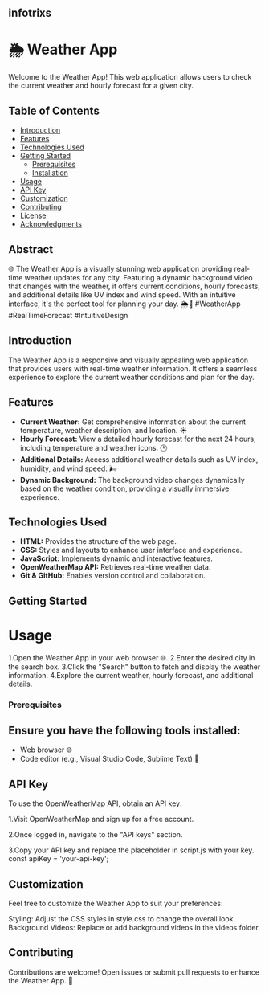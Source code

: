 ##  infotrixs 

# 🌦️ Weather App 

Welcome to the Weather App! This web application allows users to check the current weather and hourly forecast for a given city.

## Table of Contents

- [Introduction](#introduction)
- [Features](#features)
- [Technologies Used](#technologies-used)
- [Getting Started](#getting-started)
  - [Prerequisites](#prerequisites)
  - [Installation](#installation)
- [Usage](#usage)
- [API Key](#api-key)
- [Customization](#customization)
- [Contributing](#contributing)
- [License](#license)
- [Acknowledgments](#acknowledgments)


## Abstract

 🌐 The Weather App is a visually stunning web application providing real-time weather updates for any city. Featuring a dynamic background video that changes with the weather, it offers current conditions, hourly forecasts, and additional details like UV index and wind speed. With an intuitive interface, it's the perfect tool for planning your day. 🌦️📆 #WeatherApp #RealTimeForecast #IntuitiveDesign
 

## Introduction

The Weather App is a responsive and visually appealing web application that provides users with real-time weather information. It offers a seamless experience to explore the current weather conditions and plan for the day.

## Features

- **Current Weather:** Get comprehensive information about the current temperature, weather description, and location. ☀️
- **Hourly Forecast:** View a detailed hourly forecast for the next 24 hours, including temperature and weather icons. 🕒
- **Additional Details:** Access additional weather details such as UV index, humidity, and wind speed. 🌬️
- **Dynamic Background:** The background video changes dynamically based on the weather condition, providing a visually immersive experience.

## Technologies Used

- **HTML:** Provides the structure of the web page.
- **CSS:** Styles and layouts to enhance user interface and experience.
- **JavaScript:** Implements dynamic and interactive features.
- **OpenWeatherMap API:** Retrieves real-time weather data.
- **Git & GitHub:** Enables version control and collaboration.

## Getting Started

# Usage

1.Open the Weather App in your web browser 🌐.
2.Enter the desired city in the search box.
3.Click the "Search" button to fetch and display the weather information.
4.Explore the current weather, hourly forecast, and additional details.

### Prerequisites

## Ensure you have the following tools installed:

- Web browser 🌐
- Code editor (e.g., Visual Studio Code, Sublime Text) 📝

## API Key
To use the OpenWeatherMap API, obtain an API key:

1.Visit OpenWeatherMap and sign up for a free account.

2.Once logged in, navigate to the "API keys" section.

3.Copy your API key and replace the placeholder in script.js with your key.
                const apiKey = 'your-api-key';

## Customization
Feel free to customize the Weather App to suit your preferences:

Styling: Adjust the CSS styles in style.css to change the overall look.
Background Videos: Replace or add background videos in the videos folder.

## Contributing

Contributions are welcome! Open issues or submit pull requests to enhance the Weather App. 🚀             






